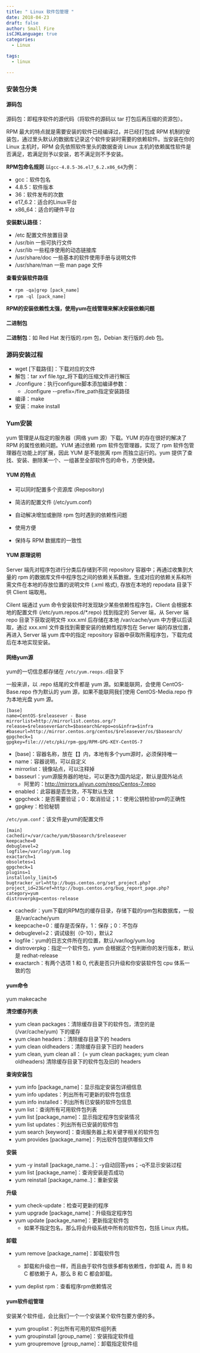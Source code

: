 ```yaml
---
title: " Linux 软件包管理 "
date: 2018-04-23
draft: false
author: Small Fire
isCJKLanguage: true
categories: 
  - Linux

tags: 
  - linux

---
```


### 安装包分类
#### 源码包 
源码包：即程序软件的源代码（将软件的源码以 tar 打包后再压缩的资源包）。

RPM 最大的特点就是需要安装的软件已经编译过，并已经打包成 RPM 机制的安装包，通过里头默认的数据库记录这个软件安装时需要的依赖软件。当安装在你的 Linux 主机时，RPM 会先依照软件里头的数据查询 Linux 主机的依赖属性软件是否满足，若满足则予以安装，若不满足则不予安装。

**RPM包命名规则**
以`gcc-4.8.5-36.el7_6.2.x86_64`为例：

  - gcc：软件包名
  - 4.8.5：软件版本
  - 36：软件发布的次数
  - e17_6.2：适合的Linux平台
  - x86_64：适合的硬件平台

 **安装默认路径：** 

 - /etc  配置文件放置目录
 - /usr/bin  一些可执行文件
 - /usr/lib  一些程序使用的动态链接库
 - /usr/share/doc  一些基本的软件使用手册与说明文件
 - /usr/share/man  一些 man page 文件

**查看安装软件路径**

  - `rpm -qa|grep [pack_name]`
  - `rpm -ql [pack_name]`

**RPM的安装依赖性太强，使用yum在线管理来解决安装依赖问题**

#### 二进制包
**二进制包**：如 Red Hat 发行版的.rpm 包，Debian 发行版的.deb 包。

### 源码安装过程

- wget [下载路径]：下载对应的文件
- 解包：tar xvf file.tgz_将下载的压缩文件进行解压
- ./configure：执行configure脚本添加编译参数：
   - ./configure --prefix=/fire_path指定安装路径
- 编译：make
- 安装：make install

### Yum安装

   yum 管理是从指定的服务器（网络 yum 源）下载。YUM 的存在很好的解决了 RPM 的属性依赖问题。YUM 通过依赖 rpm 软件包管理器，实现了 rpm 软件包管理器在功能上的扩展，因此 YUM 是不能脱离 rpm 而独立运行的。yum 提供了查找、安装、删除某一个、一组甚至全部软件包的命令，方便快捷。

#### YUM 的特点

  - 可以同时配置多个资源库 (Repository)

  - 简洁的配置文件 (/etc/yum.conf)

  - 自动解决增加或删除 rpm 包时遇到的依赖性问题

  - 使用方便

  - 保持与 RPM 数据库的一致性

#### YUM 原理说明  

   Server 端先对程序包进行分类后存储到不同 repository 容器中；再通过收集到大量的 rpm 的数据库文件中程序包之间的依赖关系数据，生成对应的依赖关系和所需文件在本地的存放位置的说明文件 (.xml 格式), 存放在本地的 repodata 目录下供 Client 端取用。       

   Cilent 端通过 yum 命令安装软件时发现缺少某些依赖性程序包，Client 会根据本地的配置文件 (/etc/yum.repos.d/*.repo) 找到指定的 Server 端，从 Server 端 repo 目录下获取说明文件 xxx.xml 后存储在本地 /var/cache/yum 中方便以后读取，通过 xxx.xml 文件查找到需要安装的依赖性程序包在 Server 端的存放位置，再进入 Server 端 yum 库中的指定 repository 容器中获取所需程序包，下载完成后在本地实现安装。

#### 网络yum源
yum的一切信息都存储在 `/etc/yum.reops.d`目录下

一般来讲，以 .repo 结尾的文件都是 yum 源。如果能联网，会使用 CentOS-Base.repo 作为默认的 yum 源，如果不能联网我们使用 CentOS-Media.repo 作为本地光盘 yum 源。


```JS
[base]
name=CentOS-$releasever - Base
mirrorlist=http://mirrorlist.centos.org/?release=$releasever&arch=$basearch&repo=os&infra=$infra
#baseurl=http://mirror.centos.org/centos/$releasever/os/$basearch/
gpgcheck=1
gpgkey=file:///etc/pki/rpm-gpg/RPM-GPG-KEY-CentOS-7
```
  - [base]：容器名称，放在【】内，本地有多个yum源时，必须保持唯一
  - name：容器说明，可以自定义
  - mirrorlist：镜像站点，可以注释掉
  - basseurl：yum源服务器的地址，可以更改为国内站定，默认是国外站点 
      - 阿里的：http://mirrors.aliyun.com/repo/Centos-7.repo
  - enabled：此容器是否生效，不写默认生效
  - gpgcheck：是否需要验证；0：取消验证；1：使用公钥检验rpm的正确性
  - gpgkey：检验秘钥

`/etc/yum.conf`：该文件是yum的配置文件

```JS
[main]
cachedir=/var/cache/yum/$basearch/$releasever
keepcache=0
debuglevel=2
logfile=/var/log/yum.log
exactarch=1
obsoletes=1
gpgcheck=1
plugins=1
installonly_limit=5
bugtracker_url=http://bugs.centos.org/set_project.php?project_id=23&ref=http://bugs.centos.org/bug_report_page.php?category=yum
distroverpkg=centos-release
```
  - cachedir：yum下载的RPM包的缓存目录，存储下载的rpm包和数据库，一般是/var/cache/yum
  - keepcache=0：缓存是否保存，1：保存；0：不包存
  - debuglevel=2：调试级别（0-10），默认2
  - logfile：yum的日志文件所在的位置，默认/var/log/yum.log
  - distroverpkg：指定一个软件包，yum 会根据这个包判断你的发行版本，默认是 redhat-release
  - exactarch：有两个选项 1 和 0, 代表是否只升级和你安装软件包 cpu 体系一致的包

#### yum命令

yum makecache

**清空缓存列表**

 - yum clean packages：清除缓存目录下的软件包，清空的是 (/var/cache/yum) 下的缓存
 - yum clean headers：清除缓存目录下的 headers
 - yum clean oldheaders：清除缓存目录下旧的 headers
 - yum clean, yum clean all： (= yum clean packages; yum clean oldheaders) 清除缓存目录下的软件包及旧的 headers

**查询安装包**

 - yum info [package_name]：显示指定安装包详细信息
 - yum info updates：列出所有可更新的软件包信息
 - yum info installed：列出所有已安裝的软件包信息
 - yum list：查询所有可用软件包列表
 - yum list [package_name]：显示指定程序包安装情况
 - yum list updates：列出所有已安装的软件包
 - yum search [keyword]：查询服务器上和关键字相关的软件包
 - yum provides [package_name]：列出软件包提供哪些文件

**安装**

 - yum -y install [package_name..]：-y自动回答yes；-q不显示安装过程
 - yum list [package_name]：查询安装是否成功
 - yum reinstall [package_name..]：重新安装

**升级**

 - yum check-update：检查可更新的程序
 - yum upgrade [package_name]：升级指定程序包
 - yum update [package_name]：更新指定软件包
	- 如果不指定包名，那么将会升级系统中所有的软件包，包括 Linux 内核。

**卸载**

 - yum remove [package_name]：卸载软件包
	- 卸载和升级也一样，而且由于软件包很多都有依赖性，你卸载 A，而 B 和 C 都依赖于 A，那么 B 和 C 都会卸载。

 - yum deplist rpm：查看程序rpm依赖情况


#### yum软件组管理
安装某个软件组，会比我们一个一个安装某个软件包要方便的多。

  - yum grouplist：列出所有可用的软件组列表
  - yum groupinstall [group_name]：安装指定软件组
  - yum groupremove [group_name]：卸载指定软件组



